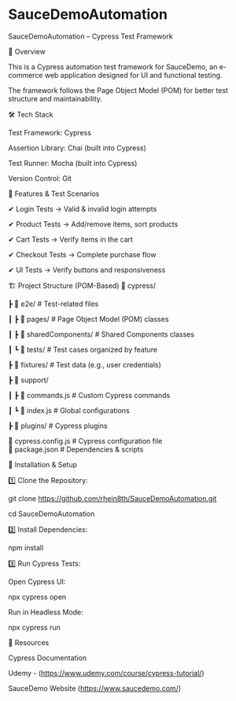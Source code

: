 # SauceDemoAutomation
SauceDemoAutomation – Cypress Test Framework

📌 Overview

This is a Cypress automation test framework for SauceDemo, an e-commerce web application designed for UI and functional testing.

The framework follows the Page Object Model (POM) for better test structure and maintainability.

🛠️ Tech Stack

Test Framework: Cypress

Assertion Library: Chai (built into Cypress)

Test Runner: Mocha (built into Cypress)

Version Control: Git

🎯 Features & Test Scenarios

✔ Login Tests → Valid & invalid login attempts

✔ Product Tests → Add/remove items, sort products

✔ Cart Tests → Verify items in the cart

✔ Checkout Tests → Complete purchase flow

✔ UI Tests → Verify buttons and responsiveness


🏗️ Project Structure (POM-Based)
📂 cypress/

 ┣ 📂 e2e/                  # Test-related files
 
 ┃ ┣ 📂 pages/              # Page Object Model (POM) classes
 
 ┃ ┣ 📂 sharedComponents/   # Shared Components classes
 
 ┃ ┗ 📂 tests/              # Test cases organized by feature
 
 ┣ 📂 fixtures/             # Test data (e.g., user credentials)
 
 ┣ 📂 support/
 
 ┃ ┣ 📂 commands.js         # Custom Cypress commands
 
 ┃ ┗ 📂 index.js            # Global configurations
 
 ┣ 📂 plugins/              # Cypress plugins  
 
📄 cypress.config.js        # Cypress configuration file  
📄 package.json             # Dependencies & scripts  

🚀 Installation & Setup

1️⃣ Clone the Repository:

git clone https://github.com/rhein8th/SauceDemoAutomation.git

cd SauceDemoAutomation

2️⃣ Install Dependencies:

npm install

3️⃣ Run Cypress Tests:

Open Cypress UI:

npx cypress open

Run in Headless Mode:

npx cypress run

🔗 Resources

Cypress Documentation

Udemy - (https://www.udemy.com/course/cypress-tutorial/)

SauceDemo Website (https://www.saucedemo.com/)

